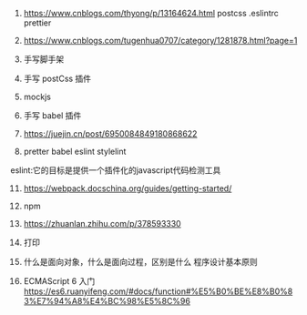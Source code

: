 1. https://www.cnblogs.com/thyong/p/13164624.html postcss .eslintrc prettier


3. https://www.cnblogs.com/tugenhua0707/category/1281878.html?page=1
4. 手写脚手架
5. 手写 postCss 插件
6. mockjs
7. 手写 babel 插件

8. https://juejin.cn/post/6950084849180868622
9. pretter babel eslint stylelint

eslint:它的目标是提供一个插件化的javascript代码检测工具


11. https://webpack.docschina.org/guides/getting-started/

12. npm

13. https://zhuanlan.zhihu.com/p/378593330


15. 打印

16. 什么是面向对象，什么是面向过程，区别是什么
程序设计基本原则


18. ECMAScript 6 入门 https://es6.ruanyifeng.com/#docs/function#%E5%B0%BE%E8%B0%83%E7%94%A8%E4%BC%98%E5%8C%96